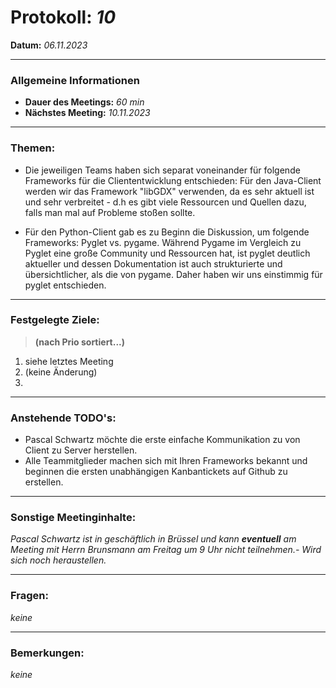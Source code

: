 # Protokoll: *10*
**Datum:** *06.11.2023*

---

### Allgemeine Informationen
- **Dauer des Meetings:** *60 min*
- **Nächstes Meeting:** *10.11.2023*

---

### Themen:
- Die jeweiligen Teams haben sich separat voneinander für folgende Frameworks für die Cliententwicklung entschieden:
Für den Java-Client werden wir das Framework "libGDX" verwenden, da es sehr aktuell ist und sehr verbreitet - d.h es gibt viele Ressourcen und Quellen dazu, falls man mal auf Probleme stoßen sollte.

+ Für den Python-Client gab es zu Beginn die Diskussion, um folgende Frameworks: Pyglet vs. pygame.
Während Pygame im Vergleich zu Pyglet eine große Community und Ressourcen hat, ist pyglet deutlich aktueller und dessen Dokumentation ist auch strukturierte und übersichtlicher, als die von pygame.
Daher haben wir uns einstimmig für pyglet entschieden.

---

### Festgelegte Ziele:
> **(nach Prio sortiert...)**

1. siehe letztes Meeting 
2. (keine Änderung)
3. 

---

### Anstehende TODO's:
- Pascal Schwartz möchte die erste einfache Kommunikation zu von Client zu Server herstellen.
- Alle Teammitglieder machen sich mit Ihren Frameworks bekannt und beginnen die ersten unabhängigen Kanbantickets auf Github zu erstellen.
---

### Sonstige Meetinginhalte:
*Pascal Schwartz ist in geschäftlich in Brüssel und kann **eventuell** am Meeting mit Herrn Brunsmann am Freitag um 9 Uhr nicht teilnehmen.- Wird sich noch heraustellen.*

---

### Fragen:
*keine*

---

### Bemerkungen:
*keine*



